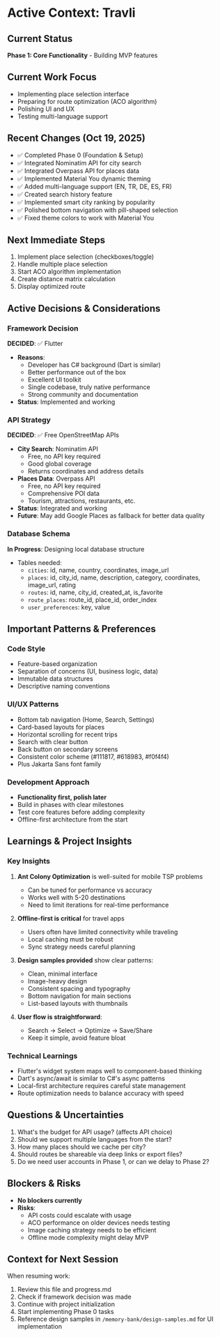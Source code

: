 # Active Context: Travli

## Current Status
**Phase 1: Core Functionality** - Building MVP features

## Current Work Focus
- Implementing place selection interface
- Preparing for route optimization (ACO algorithm)
- Polishing UI and UX
- Testing multi-language support

## Recent Changes (Oct 19, 2025)
- ✅ Completed Phase 0 (Foundation & Setup)
- ✅ Integrated Nominatim API for city search
- ✅ Integrated Overpass API for places data
- ✅ Implemented Material You dynamic theming
- ✅ Added multi-language support (EN, TR, DE, ES, FR)
- ✅ Created search history feature
- ✅ Implemented smart city ranking by popularity
- ✅ Polished bottom navigation with pill-shaped selection
- ✅ Fixed theme colors to work with Material You

## Next Immediate Steps
1. Implement place selection (checkboxes/toggle)
2. Handle multiple place selection
3. Start ACO algorithm implementation
4. Create distance matrix calculation
5. Display optimized route

## Active Decisions & Considerations

### Framework Decision
**DECIDED**: ✅ Flutter
- **Reasons**:
  - Developer has C# background (Dart is similar)
  - Better performance out of the box
  - Excellent UI toolkit
  - Single codebase, truly native performance
  - Strong community and documentation
- **Status**: Implemented and working

### API Strategy
**DECIDED**: ✅ Free OpenStreetMap APIs
- **City Search**: Nominatim API
  - Free, no API key required
  - Good global coverage
  - Returns coordinates and address details
- **Places Data**: Overpass API
  - Free, no API key required
  - Comprehensive POI data
  - Tourism, attractions, restaurants, etc.
- **Status**: Integrated and working
- **Future**: May add Google Places as fallback for better data quality

### Database Schema
**In Progress**: Designing local database structure
- Tables needed:
  - `cities`: id, name, country, coordinates, image_url
  - `places`: id, city_id, name, description, category, coordinates, image_url, rating
  - `routes`: id, name, city_id, created_at, is_favorite
  - `route_places`: route_id, place_id, order_index
  - `user_preferences`: key, value

## Important Patterns & Preferences

### Code Style
- Feature-based organization
- Separation of concerns (UI, business logic, data)
- Immutable data structures
- Descriptive naming conventions

### UI/UX Patterns
- Bottom tab navigation (Home, Search, Settings)
- Card-based layouts for places
- Horizontal scrolling for recent trips
- Search with clear button
- Back button on secondary screens
- Consistent color scheme (#111817, #618983, #f0f4f4)
- Plus Jakarta Sans font family

### Development Approach
- **Functionality first, polish later**
- Build in phases with clear milestones
- Test core features before adding complexity
- Offline-first architecture from the start

## Learnings & Project Insights

### Key Insights
1. **Ant Colony Optimization** is well-suited for mobile TSP problems
   - Can be tuned for performance vs accuracy
   - Works well with 5-20 destinations
   - Need to limit iterations for real-time performance

2. **Offline-first is critical** for travel apps
   - Users often have limited connectivity while traveling
   - Local caching must be robust
   - Sync strategy needs careful planning

3. **Design samples provided** show clear patterns:
   - Clean, minimal interface
   - Image-heavy design
   - Consistent spacing and typography
   - Bottom navigation for main sections
   - List-based layouts with thumbnails

4. **User flow is straightforward**:
   - Search → Select → Optimize → Save/Share
   - Keep it simple, avoid feature bloat

### Technical Learnings
- Flutter's widget system maps well to component-based thinking
- Dart's async/await is similar to C#'s async patterns
- Local-first architecture requires careful state management
- Route optimization needs to balance accuracy with speed

## Questions & Uncertainties
1. What's the budget for API usage? (affects API choice)
2. Should we support multiple languages from the start?
3. How many places should we cache per city?
4. Should routes be shareable via deep links or export files?
5. Do we need user accounts in Phase 1, or can we delay to Phase 2?

## Blockers & Risks
- **No blockers currently**
- **Risks**:
  - API costs could escalate with usage
  - ACO performance on older devices needs testing
  - Image caching strategy needs to be efficient
  - Offline mode complexity might delay MVP

## Context for Next Session
When resuming work:
1. Review this file and progress.md
2. Check if framework decision was made
3. Continue with project initialization
4. Start implementing Phase 0 tasks
5. Reference design samples in `/memory-bank/design-samples.md` for UI implementation
